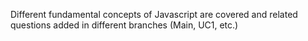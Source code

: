 Different fundamental concepts of Javascript are covered and related questions added in different branches (Main, UC1, etc.)
